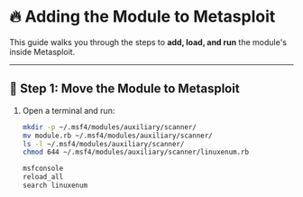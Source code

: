 # 🔥 Adding the Module to Metasploit

This guide walks you through the steps to **add, load, and run** the module's inside Metasploit.

---

## **📂 Step 1: Move the Module to Metasploit**
1. Open a terminal and run:
   ```bash
   mkdir -p ~/.msf4/modules/auxiliary/scanner/
   mv module.rb ~/.msf4/modules/auxiliary/scanner/
   ls -l ~/.msf4/modules/auxiliary/scanner/
   chmod 644 ~/.msf4/modules/auxiliary/scanner/linuxenum.rb

   msfconsole
   reload_all
   search linuxenum




   

